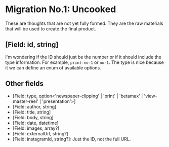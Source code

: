 # Migration No.1: Uncooked

These are thoughts that are not yet fully formed.
They are the raw materials that will be used to create the final product.

## [Field: id, string]
I'm wondering if the ID should just be the number or if it should include the type information.
For example, `print-no-1` or `no-1`.
The type is nice because it we can define an enum of available options.

## Other fields
- [Field: type, option<'newspaper-clipping' | 'print' | 'betamax' | 'view-master-reel' | 'presentation'>]
- [Field: author, string]
- [Field: title, string]
- [Field: body, string]
- [Field: date, datetime]
- [Field: images, array<string>?]
- [Field: externalUrl, string?]
- [Field: instagramId, string?]: Just the ID, not the full URL.
